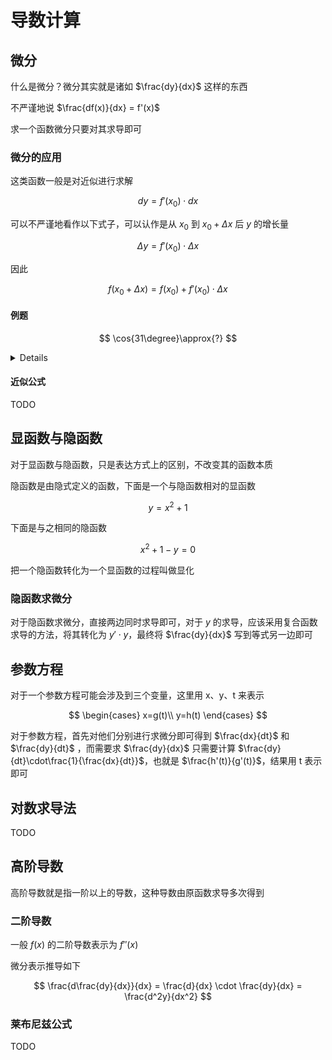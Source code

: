 # 导数计算

## 微分

什么是微分？微分其实就是诸如 $\frac{dy}{dx}$ 这样的东西

不严谨地说 $\frac{df(x)}{dx} = f'(x)$

求一个函数微分只要对其求导即可

### 微分的应用

这类函数一般是对近似进行求解

$$
dy = f'(x_0)\cdot dx
$$


可以不严谨地看作以下式子，可以认作是从 $x_0$ 到 $x_0+\Delta x$ 后 $y$ 的增长量

$$
\Delta y = f'(x_0)\cdot \Delta x
$$

因此

$$
f(x_0+\Delta x) = f(x_0) + f'(x_0)\cdot \Delta x
$$

#### 例题

$$
\cos{31\degree}\approx{?}
$$


<details>

$f(x) = \cos{x}$

$\frac{dy}{dx}=f'(x)=-\sin{x}$

$dy=-\sin{(x)}\cdot dx$

$f(30\degree)=\frac{\sqrt{3}}{2}$

$f(31\degree) = f((30+1)\degree) \approx f(30\degree)-\sin{1\degree} = \frac{\sqrt{3}}{2}-\sin{(30\degree)}\cdot\frac{\pi}{180} = \frac{\sqrt{3}}{2}-\frac{\pi}{360} \approx 0.858$

</details>

#### 近似公式

TODO

## 显函数与隐函数

对于显函数与隐函数，只是表达方式上的区别，不改变其的函数本质

隐函数是由隐式定义的函数，下面是一个与隐函数相对的显函数

$$
y = x^2+1
$$

下面是与之相同的隐函数

$$
x^2+1-y = 0
$$

把一个隐函数转化为一个显函数的过程叫做显化

### 隐函数求微分

对于隐函数求微分，直接两边同时求导即可，对于 $y$ 的求导，应该采用复合函数求导的方法，将其转化为 $y'\cdot y$，最终将 $\frac{dy}{dx}$ 写到等式另一边即可

## 参数方程

对于一个参数方程可能会涉及到三个变量，这里用 x、y、t 来表示

$$
\begin{cases}
x=g(t)\\
y=h(t)
\end{cases}
$$

对于参数方程，首先对他们分别进行求微分即可得到 $\frac{dx}{dt}$ 和 $\frac{dy}{dt}$ ，而需要求 $\frac{dy}{dx}$ 只需要计算 $\frac{dy}{dt}\cdot\frac{1}{\frac{dx}{dt}}$，也就是 $\frac{h'(t)}{g'(t)}$，结果用 t 表示即可


## 对数求导法

TODO

## 高阶导数

高阶导数就是指一阶以上的导数，这种导数由原函数求导多次得到

### 二阶导数

一般 $f(x)$ 的二阶导数表示为 $f''(x)$

微分表示推导如下

$$
\frac{d\frac{dy}{dx}}{dx} = \frac{d}{dx} \cdot \frac{dy}{dx} = \frac{d^2y}{dx^2}
$$

### 莱布尼兹公式

TODO